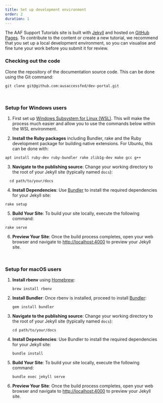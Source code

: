 ```yaml
---
title: Set up development environment
order: 2
duration: 1
---
```


The AAF Support Tutorials site is built with [Jekyll](https://jekyllrb.com/) and hosted on [GitHub Pages](https://pages.github.com/). To contribute to the content or create a new tutorial, we recommend that you set up a local development environment, so you can visualise and fine tune your work before you submit it for review.
<br>

### Checking out the code

Clone the repository of the documentation source code. This can be done using the Git command:

```shell
git clone git@github.com:ausaccessfed/dev-portal.git
```

<br>

### Setup for Windows users

1. First set up [Windows Subsystem for Linux (WSL)](https://docs.microsoft.com/en-us/windows/wsl/install). This will make the process much easier and allow you to use the commands below within the WSL environment.

2. **Install the Ruby packages** including Bundler, rake and the Ruby development package for building native extensions. For Ubuntu, this can be done with:
```shell
apt install ruby-dev ruby-bundler rake zlib1g-dev make gcc g++
```

3. **Navigate to the publishing source**: Change your working directory to the root of your Jekyll site (typically named `docs`):
```shell
  cd path/to/your/docs
```

4. **Install Dependencies**: Use [Bundler](https://bundler.io/) to install the required dependencies for your Jekyll site:
```shell
rake setup
```

5. **Build Your Site**: To build your site locally, execute the following command:
```shell
rake serve
```

6. **Preview Your Site**: Once the build process completes, open your web browser and navigate to [http://localhost:4000](http://localhost:4000) to preview your Jekyll site.

<br>

### Setup for macOS users

1. **Install rbenv** using [Homebrew](https://brew.sh/):
    ```shell
    brew install rbenv
    ```

2. **Install Bundler**: Once rbenv is installed, proceed to install [Bundler](https://bundler.io/):
    ```shell
    gem install bundler
    ```

3. **Navigate to the publishing source**: Change your working directory to the root of your Jekyll site (typically named `docs`):
    ```shell
    cd path/to/your/docs
    ```

4. **Install Dependencies**: Use Bundler to install the required dependencies for your Jekyll site:
    ```shell
    bundle install
    ```

5. **Build Your Site**: To build your site locally, execute the following command:
    ```shell
    bundle exec jekyll serve
    ```

6. **Preview Your Site**: Once the build process completes, open your web browser and navigate to [http://localhost:4000](http://localhost:4000) to preview your Jekyll site.

